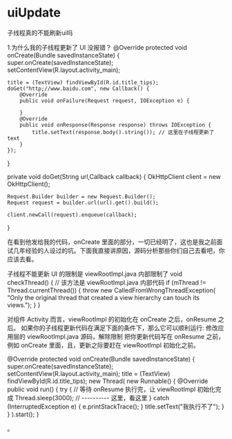 # uiUpdate
子线程真的不能刷新ui吗

1.为什么我的子线程更新了 UI 没报错？
@Override
protected void onCreate(Bundle savedInstanceState) {
    super.onCreate(savedInstanceState);
    setContentView(R.layout.activity_main);

    title = (TextView) findViewById(R.id.title_tips);
    doGet("http;//www.baidu.com", new Callback() {
        @Override
        public void onFailure(Request request, IOException e) {

        }
        @Override
        public void onResponse(Response response) throws IOException {
            title.setText(response.body().string()); // 这里在子线程更新了 text
        }
    });
}

private void doGet(String url,Callback callback) {
    OkHttpClient client = new OkHttpClient();

    Request.Builder builder = new Request.Builder();
    Request request = builder.url(url).get().build();

    client.newCall(request).enqueue(callback);
}

在看到他发给我的代码，onCreate 里面的部分，一切已经明了，这也是我之前面试几年经验的人设过的坑。下面我直接讲原因，源码分析那些你们自己去看吧，你应该去看。

子线程不能更新 UI 的限制是 viewRootImpl.java 内部限制了
  void checkThread() {
  // 该方法是 viewRootImpl.java 内部代码
  if (mThread != Thread.currentThread()) {
      throw new CalledFromWrongThreadException(
              "Only the original thread that created a view hierarchy can touch its views.");
  }
}

对组件 Activity 而言，viewRootImpl 的初始化在 onCreate 之后，onResume 之后。
如果你的子线程更新代码在满足下面的条件下，那么它可以顺利运行:
修改应用层的 viewRootImpl.java 源码，解除限制
把你更新代码写在 onResume 之前，例如 onCreate 里面，且，更新之际要赶在 viewRootImpl 初始化之前。

@Override
protected void onCreate(Bundle savedInstanceState) {
    super.onCreate(savedInstanceState);
    setContentView(R.layout.activity_main);
    title = (TextView) findViewById(R.id.title_tips);
    new Thread(
            new Runnable() {
                @Override
                public void run() {
                    try {
                        // 等待 onResume 执行完，让 viewRootImpl 初始化完成
                        Thread.sleep(3000); // ---------- 这里，看这里
                    } catch (InterruptedException e) {
                        e.printStackTrace();
                    }
                    title.setText("我执行不了");
                }
            }
    ).start();
}

。

